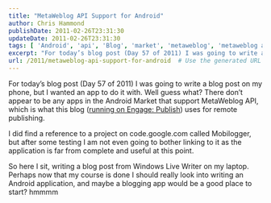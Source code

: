 ```yaml
---
title: "MetaWeblog API Support for Android"
author: Chris Hammond
publishDate: 2011-02-26T23:31:30
updateDate: 2011-02-26T23:31:30
tags: [ 'Android', 'api', 'Blog', 'market', 'metaweblog', 'metaweblog api' ]
excerpt: "For today’s blog post (Day 57 of 2011) I was going to write a blog post on my phone, but I wanted an app to do it with. Well guess what? There don’t appear to be any apps in the Android Market that support MetaWeblog API, which is what this blog (running on Engage: Publish) uses for remote publishing.  I did find a reference to a project on code.google.com called Mobilogger, but after some testing I am not even going to bother linking to it as the application is far from complete and useful at this point.  So here I sit, writing a blog post from Windows Live Writer on my laptop. Perhaps now that my course is done I should really look into writing an&#160; Android application, and maybe a blogging app would be a good place to start? hmmmm"
url: /2011/metaweblog-api-support-for-android  # Use the generated URL with year
---
```

<p>For today’s blog post (Day 57 of 2011) I was going to write a blog post on my phone, but I wanted an app to do it with. Well guess what? There don’t appear to be any apps in the Android Market that support MetaWeblog API, which is what this blog (<a href="https://www.engagesoftware.com/Products/Modules/Engage_Publish.aspx" target="_blank">running on Engage: Publish</a>) uses for remote publishing.</p>  <p>I did find a reference to a project on code.google.com called Mobilogger, but after some testing I am not even going to bother linking to it as the application is far from complete and useful at this point.</p>  <p>So here I sit, writing a blog post from Windows Live Writer on my laptop. Perhaps now that my course is done I should really look into writing an&#160; Android application, and maybe a blogging app would be a good place to start? hmmmm</p>
